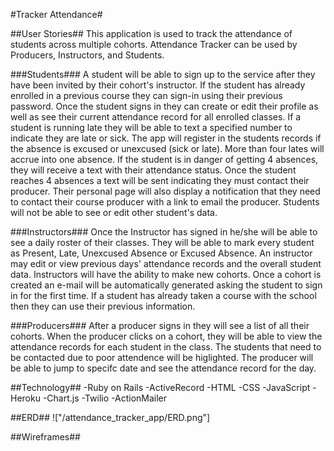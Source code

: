 #Tracker Attendance#

##User Stories##
This application is used to track the attendance of students across multiple cohorts.  Attendance Tracker can be used by Producers, Instructors, and Students.  

###Students###
A student will be able to sign up to the service after they have been invited by their cohort's instructor.  If the student has already enrolled in a previous course they can sign-in using their previous password.  Once the student signs in they can create or edit their profile as well as see their current attendance record for all enrolled classes.  If a student is running late they will be able to text a specified number to indicate they are late or sick.  The app will register in the students records if the absence is excused or unexcused (sick or late).   More than four lates will accrue into one absence. If the student is in danger of getting 4 absences, they will receive a text with their attendance status.  Once the student reaches 4 absences a text will be sent indicating they must contact their producer.  Their personal page will also display a notification that they need to contact their course producer with a link to email the producer.  Students will not be able to see or edit other student's data.

###Instructors###
Once the Instructor has signed in he/she will be able to see a daily roster of their classes. They will be able to mark every student as Present, Late, Unexcused Absence or Excused Absence.  An instructor may edit or view previous days' attendance records and the overall student data.  Instructors will have the ability to make new cohorts.  Once a cohort is created an e-mail will be automatically generated asking the student to sign in for the first time.  If a student has already taken a course with the school then they can use their previous information.

###Producers###
After a producer signs in they will see a list of all their cohorts. When the producer clicks on a cohort, they will be able to view the attendance records for each student in the class.  The students that need to be contacted due to poor attendence will be higlighted. The producer will be able to jump to specifc date and see the attendance record for the day.

##Technology##
-Ruby on Rails
-ActiveRecord
-HTML
-CSS
-JavaScript
-Heroku
-Chart.js
-Twilio
-ActionMailer

##ERD##
!["/attendance_tracker_app/ERD.png"]

##Wireframes##





